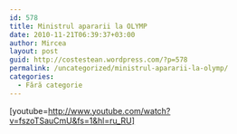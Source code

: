 ```yaml
---
id: 578
title: Ministrul apararii la OLYMP
date: 2010-11-21T06:39:37+03:00
author: Mircea
layout: post
guid: http://costestean.wordpress.com/?p=578
permalink: /uncategorized/ministrul-apararii-la-olymp/
categories:
  - Fără categorie
---
```

[youtube=http://www.youtube.com/watch?v=fszoTSauCmU&fs=1&hl=ru_RU]